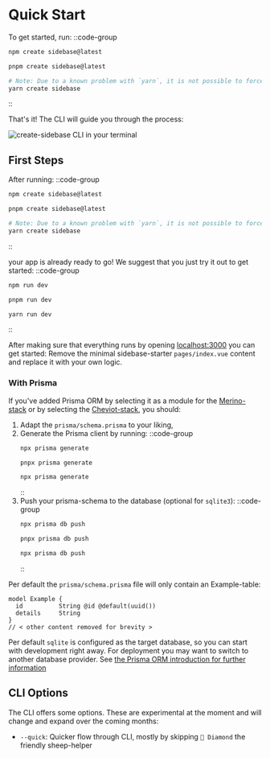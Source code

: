 # Quick Start

To get started, run:
::code-group
```bash [npm]
npm create sidebase@latest
```
```bash [pnpm]
pnpm create sidebase@latest
```
```bash [yarn]
# Note: Due to a known problem with `yarn`, it is not possible to force yarn to always use `@latest`: https://github.com/yarnpkg/yarn/issues/6587
yarn create sidebase
```
::

That's it! The CLI will guide you through the process:

![create-sidebase CLI in your terminal](/create-sidebase/cli.png)

## First Steps

After running:
::code-group
```bash [npm]
npm create sidebase@latest
```
```bash [pnpm]
pnpm create sidebase@latest
```
```bash [yarn]
# Note: Due to a known problem with `yarn`, it is not possible to force yarn to always use `@latest`: https://github.com/yarnpkg/yarn/issues/6587
yarn create sidebase
```
::

your app is already ready to go! We suggest that you just try it out to get started:
::code-group
```bash [npm]
npm run dev
```
```bash [pnpm]
pnpm run dev
```
```bash [yarn]
yarn run dev
```
::

After making sure that everything runs by opening [localhost:3000](http://localhost:3000) you can get started: Remove the minimal sidebase-starter `pages/index.vue` content and replace it with your own logic.

### With Prisma

If you've added Prisma ORM by selecting it as a module for the [Merino-stack](/sidebase/welcome/stacks) or by selecting the [Cheviot-stack](/sidebase/welcome/stacks), you should:
1. Adapt the `prisma/schema.prisma` to your liking,
2. Generate the Prisma client by running:
    ::code-group
    ```bash [npm]
    npx prisma generate
    ```
    ```bash [pnpm]
    pnpx prisma generate
    ```
    ```bash [yarn]
    npx prisma generate
    ```
    ::
3. Push your prisma-schema to the database (optional for `sqlite3`):
    ::code-group
    ```bash [npm]
    npx prisma db push
    ```
    ```bash [pnpm]
    pnpx prisma db push
    ```
    ```bash [yarn]
    npx prisma db push
    ```
    ::

Per default the `prisma/schema.prisma` file will only contain an Example-table:
```prisma
model Example {
  id          String @id @default(uuid())
  details     String
}
// < other content removed for brevity >
```

Per default `sqlite` is configured as the target database, so you can start with development right away. For deployment you may want to switch to another database provider. See [the Prisma ORM introduction for further information](/sidebase/components/prisma)

## CLI Options

The CLI offers some options. These are experimental at the moment and will change and expand over the coming months:
- `--quick`: Quicker flow through CLI, mostly by skipping `🐑 Diamond` the friendly sheep-helper
